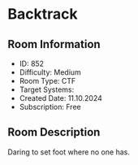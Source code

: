 ﻿# Backtrack

## Room Information
- ID: 852
- Difficulty: Medium
- Room Type: CTF
- Target Systems: 
- Created Date: 11.10.2024
- Subscription: Free

## Room Description
Daring to set foot where no one has.
